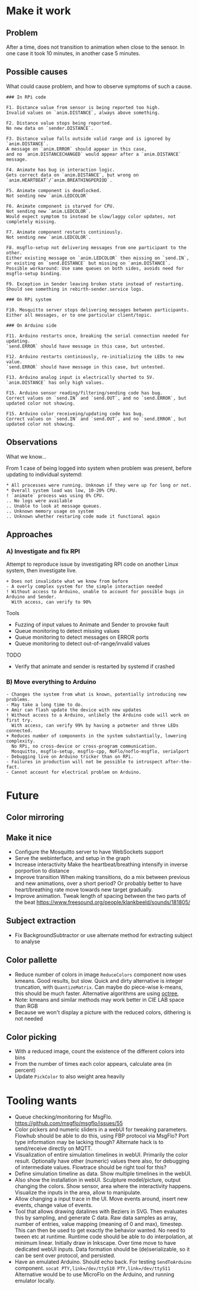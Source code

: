 
# Make it work

## Problem
After a time, does not transition to animation when close to the sensor.
In one case it took 10 minutes, in another case 5 minutes.

## Possible causes
What could cause problem, and how to observe symptoms of such a cause.

```
### In RPi code

F1. Distance value from sensor is being reported too high.
Invalid values on `anim.DISTANCE`, always above something.

F2. Distance value stops being reported.
No new data on `sender.DISTANCE`.

F3. Distance value falls outside valid range and is ignored by `anim.DISTANCE`.
A message on `anim.ERROR` should appear in this case,
and no `anim.DISTANCECHANGED` would appear after a `anim.DISTANCE` message.

F4. Animate has bug in interaction logic.
Gets correct data on `anim.DISTANCE`, but wrong on `anim.HEARTBEAT`/`anim.BREATHINGPERIOD`.

F5. Animate component is deadlocked.
Not sending new `anim.LEDCOLOR`

F6. Animate component is starved for CPU.
Not sending new `anim.LEDCOLOR`.
Would expect symptom to instead be slow/laggy color updates, not completely missing.

F7. Animate component restarts continiously.
Not sending new `anim.LEDCOLOR`.

F8. msgflo-setup not delivering messages from one participant to the other.
Either existing message on `anim.LEDCOLOR` then missing on `send.IN`,
or existing on `send.DISTANCE` but missing on `anim.DISTANCE`. 
Possible workaround: Use same queues on both sides, avoids need for msgflo-setup binding.

F9. Exception in Sender leaving broken state instead of restarting.
Should see something in rebirth-sender.service logs.

### On RPi system

F10. Mosquitto server stops delivering messages between participants.
Either all messages, or to one particular client/topic.

### On Arduino side

F11. Arduino restarts once, breaking the serial connection needed for updating.
`send.ERROR` should have message in this case, but untested.

F12. Arduino restarts continiously, re-initializing the LEDs to new value.
`send.ERROR` should have message in this case, but untested.

F13. Arduino analog input is electrically shorted to 5V. 
`anim.DISTANCE` has only high values.

F15. Arduino sensor reading/filtering/sending code has bug.
Correct values on `send.IN` and `send.OUT`, and no `send.ERROR`, but updated color not showing.

F15. Arduino color receiveing/updating code has bug.
Correct values on `send.IN` and `send.OUT`, and no `send.ERROR`, but updated color not showing.

```

## Observations
What we know...

From 1 case of being logged into system when problem was present,
before updating to individual systemd:

```
* All processes were running. Unknown if they were up for long or not.
* Overall system load was low, 10-20% CPU.
! `animate` process was using 0% CPU.
.. No logs were available
.. Unable to look at message queues.
.. Unknown memory usage on system
.. Unknown whether restaring code made it functional again
```

## Approaches

### A) Investigate and fix RPI

Attempt to reproduce issue by investigating RPI code on another Linux system,
then investigate live.

```
+ Does not invalidate what we know from before
- A overly complex system for the simple interaction needed
! Without access to Arduino, unable to account for possible bugs in Arduino and Sender.
  With access, can verify to 90%
```

Tools

* Fuzzing of input values to Animate and Sender to provoke fault
* Queue monitoring to detect missing values
* Queue monitoring to detect messages on ERROR ports
* Queue monitoring to detect out-of-range/invalid values

TODO

* Verify that animate and sender is restarted by systemd if crashed

### B) Move everything to Arduino

```
- Changes the system from what is known, potentially introducing new problems.
- May take a long time to do.
+ Amir can flash update the device with new updates
! Without access to a Arduino, unlikely the Arduino code will work on first try.
  With access, can verify 99% by having a potmeter and three LEDs connected.
+ Reduces number of components in the system substantially, lowering complexity.
  No RPi, no cross-device or cross-program communication.
  Mosquitto, msgflo-setup, msgflo-cpp, NoFlo/noflo-msgflo, serialport
- Debugging live on Arduino tricker than on RPi.
- Failures in production will not be possible to introspect after-the-fact.
- Cannot account for electrical problem on Arduino.
```

# Future

## Color mirroring

## Make it nice

* Configure the Mosquitto server to have WebSockets support
* Serve the webinterface, and setup in the graph
* Increase interactivity
Make the heartbeat/breathing intensify in inverse porportion to distance
* Improve transition
When making transitions, do a mix between previous and new animations, over a short period?
Or probably better to have heart/breathing rate move towards new target gradually. 
* Improve animation.
Tweak length of spacing between the two parts of the beat
https://www.freesound.org/people/klankbeeld/sounds/181805/

## Subject extraction

* Fix BackgroundSubtractor or use alternate method for extracting subject to analyse

## Color pallette

* Reduce number of colors in image
`ReduceColors` component now uses kmeans. Good results, but slow. 
Quick and dirty alternative is integer truncation, with `QuantizeMatrix`.
Can maybe do piece-wise k-means, this should be much faster.
Alternative algorithms are using [octree](https://rosettacode.org/wiki/Color_quantization#C),
* Note: kmeans and similar methods may work better in CIE LAB space than RGB
* Because we won't display a picture with the reduced colors, dithering is not needed

## Color picking

* With a reduced image, count the existence of the different colors into bins
* From the number of times each color appears, calculate area (in percent)
* Update `PickColor` to also weight area heavily

# Tooling wants

* Queue checking/monitoring for MsgFlo. https://github.com/msgflo/msgflo/issues/55
* Color pickers and numeric sliders in a webUI for tweaking parameters.
Flowhub should be able to do this, using FBP protocol via MsgFlo?
Port type information may be lacking though?
Alternate hack is to send/receive directly on MQTT.
* Visualization of entire simulation timelines in webUI. Primarily the color result.
Optionally have other (numeric) values there also, for debugging of intermediate values.
Flowtrace should be right tool for this?
* Define simulation timeline as data. Show multiple timelines in the webUI.
* Also show the installation in webUI. Sculpture model/picture, output changing the colors.
Show sensor, area where the interactivity happens. Visualize the inputs in the area, allow to manipulate.
* Allow changing a input trace in the UI. Move events around, insert new events, change value of events.
* Tool that allows drawing datalines with Beziers in SVG.
Then evaluates this by sampling, and generate C data. 
Raw data samples as array, number of entries, value mapping (meaning of 0 and max), timestep.
This can then be used to get exactly the behavior wanted.
No need to tween etc at runtime.
Runtime code should be able to do interpolation, at minimum linear.
Initially draw in Inkscape. Over time move to have dedicated webUI inputs.
Data formation should be (de)serializable, so it can be sent over protocol, and persisted.
* Have an emulated Arduino. Should echo back. For testing `SendToArduino` component.
`socat PTY,link=/dev/ttyS10 PTY,link=/dev/ttyS11`
Alternative would be to use MicroFlo on the Arduino, and running emulator locally.
